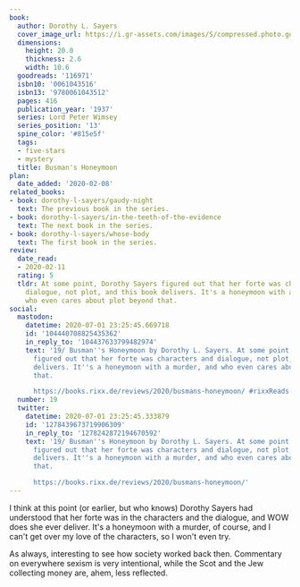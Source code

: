 ```yaml
---
book:
  author: Dorothy L. Sayers
  cover_image_url: https://i.gr-assets.com/images/S/compressed.photo.goodreads.com/books/1431714605l/116971._SY475_.jpg
  dimensions:
    height: 20.0
    thickness: 2.6
    width: 10.6
  goodreads: '116971'
  isbn10: '0061043516'
  isbn13: '9780061043512'
  pages: 416
  publication_year: '1937'
  series: Lord Peter Wimsey
  series_position: '13'
  spine_color: '#815e5f'
  tags:
  - five-stars
  - mystery
  title: Busman's Honeymoon
plan:
  date_added: '2020-02-08'
related_books:
- book: dorothy-l-sayers/gaudy-night
  text: The previous book in the series.
- book: dorothy-l-sayers/in-the-teeth-of-the-evidence
  text: The next book in the series.
- book: dorothy-l-sayers/whose-body
  text: The first book in the series.
review:
  date_read:
  - 2020-02-11
  rating: 5
  tldr: At some point, Dorothy Sayers figured out that her forte was characters and
    dialogue, not plot, and this book delivers. It's a honeymoon with a murder, and
    who even cares about plot beyond that.
social:
  mastodon:
    datetime: 2020-07-01 23:25:45.669718
    id: '104440708825435362'
    in_reply_to: '104437633799482974'
    text: '19/ Busman''s Honeymoon by Dorothy L. Sayers. At some point, Dorothy Sayers
      figured out that her forte was characters and dialogue, not plot, and this book
      delivers. It''s a honeymoon with a murder, and who even cares about plot beyond
      that.

      https://books.rixx.de/reviews/2020/busmans-honeymoon/ #rixxReads'
  number: 19
  twitter:
    datetime: 2020-07-01 23:25:45.333879
    id: '1278439673719906309'
    in_reply_to: '1278242872194670592'
    text: '19/ Busman''s Honeymoon by Dorothy L. Sayers. At some point, Dorothy Sayers
      figured out that her forte was characters and dialogue, not plot, and this book
      delivers. It''s a honeymoon with a murder, and who even cares about plot beyond
      that.

      https://books.rixx.de/reviews/2020/busmans-honeymoon/'
---
```


I think at this point (or earlier, but who knows) Dorothy Sayers had understood that her forte was in the characters and
the dialogue, and WOW does she ever deliver. It's a honeymoon with a murder, of course, and I can't get over my love of
the characters, so I won't even try.

As always, interesting to see how society worked back then. Commentary on everywhere sexism is very intentional, while
the Scot and the Jew collecting money are, ahem, less reflected.
